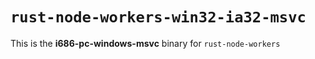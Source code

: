 # `rust-node-workers-win32-ia32-msvc`

This is the **i686-pc-windows-msvc** binary for `rust-node-workers`
